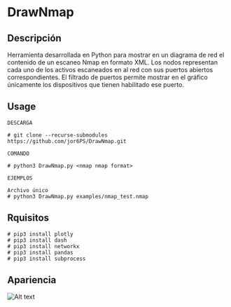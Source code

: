 # **DrawNmap**

## Descripción

Herramienta desarrollada en Python para mostrar en un diagrama de red el contenido de un escaneo Nmap en formato XML. Los nodos representan cada uno de los activos escaneados en al red con sus puertos abiertos correspondientes. El filtrado de puertos permite mostrar en el gráfico únicamente los dispositivos que tienen habilitado ese puerto.

## Usage

```console
DESCARGA

# git clone --recurse-submodules https://github.com/jor6PS/DrawNmap.git

COMANDO

# python3 DrawNmap.py <nmap nmap format>

EJEMPLOS

Archivo único
# python3 DrawNmap.py examples/nmap_test.nmap

```

## Rquisitos

```console
# pip3 install plotly
# pip3 install dash
# pip3 install networkx
# pip3 install pandas
# pip3 install subprocess
```

## Apariencia

![Alt text](https://github.com/jor6PS/DrawNmap/blob/main/Screenshots/drawnmap_vid.gif?raw=true "Estado actual")
